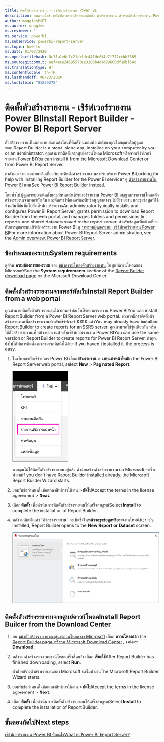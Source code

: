 ```yaml
---
title: ติดตั้งตัวสร้างรายงาน - เซิร์ฟเวอร์รายงาน Power BI
description: บทความนี้อธิบายถึงวิธีการดาวน์โหลดและติดตั้ง ตัวสร้างรายงาน สำหรับเซิร์ฟเวอร์รายงาน Power BI
author: maggiesMSFT
ms.author: maggies
ms.reviewer: ''
ms.service: powerbi
ms.subservice: powerbi-report-server
ms.topic: how-to
ms.date: 01/07/2020
ms.openlocfilehash: 0c71a2e6c7c21dc7dc447de804e7f771cebb5369
ms.sourcegitcommit: eef4eee24695570ae3186b4d8d99660df16bf54c
ms.translationtype: HT
ms.contentlocale: th-TH
ms.lasthandoff: 06/23/2020
ms.locfileid: "85239278"
---
```

# <a name="install-report-builder---power-bi-report-server"></a><span data-ttu-id="486f7-103">ติดตั้งตัวสร้างรายงาน - เซิร์ฟเวอร์รายงาน Power BI</span><span class="sxs-lookup"><span data-stu-id="486f7-103">Install Report Builder - Power BI Report Server</span></span>

<span data-ttu-id="486f7-104">ตัวสร้างรายงานเป็นแอปแบบสแตนด์อโลนที่ติดตั้งบนคอมพิวเตอร์ของคุณโดยคุณหรือผู้ดูแลระบบ</span><span class="sxs-lookup"><span data-stu-id="486f7-104">Report Builder is a stand-alone app, installed on your computer by you or an administrator.</span></span> <span data-ttu-id="486f7-105">คุณสามารถติดตั้งจากศูนย์ดาวน์โหลด Microsoft หรือจากเซิร์ฟเวอร์รายงาน Power BI</span><span class="sxs-lookup"><span data-stu-id="486f7-105">You can install it from the Microsoft Download Center or from Power BI Report Server.</span></span>  

<span data-ttu-id="486f7-106">กำลังมองหาความช่วยเหลือเกี่ยวกับการติดตั้งตัวสร้างรายงานสำหรับบริการ Power BI</span><span class="sxs-lookup"><span data-stu-id="486f7-106">Looking for help with installing Report Builder for the Power BI service?</span></span> <span data-ttu-id="486f7-107">ดู [ตัวสร้างรายงานใน Power BI](../paginated-reports/report-builder-power-bi.md) แทน</span><span class="sxs-lookup"><span data-stu-id="486f7-107">See [Power BI Report Builder](../paginated-reports/report-builder-power-bi.md) instead.</span></span>
  
<span data-ttu-id="486f7-108">โดยทั่วไป ผู้ดูแลระบบจะติดตั้งและกำหนดค่าเซิร์ฟเวอร์รายงาน Power BI อนุญาตการดาวน์โหลดตัวสร้างรายงานจากพอร์ทัลเว็บ และจัดการโฟลเดอร์และสิทธิ์อนุญาตต่างๆ ไปยังรายงาน และชุดข้อมูลที่ใช้ร่วมกันที่บันทึกไปยังเซิร์ฟเวอร์รายงาน</span><span class="sxs-lookup"><span data-stu-id="486f7-108">An administrator typically installs and configures Power BI Report Server, grants permission to download Report Builder from the web portal, and manages folders and permissions to reports, and shared datasets saved to the report server.</span></span> <span data-ttu-id="486f7-109">สำหรับข้อมูลเพิ่มเติมเกี่ยวกับการดูแลระบบเซิร์ฟเวอร์รายงาน Power BI ดู [ภาพรวมผู้ดูแลระบบ, เซิร์ฟเวอร์รายงาน Power BI](admin-handbook-overview.md)</span><span class="sxs-lookup"><span data-stu-id="486f7-109">For more information about Power BI Report Server administration, see the [Admin overview, Power BI Report Server](admin-handbook-overview.md).</span></span>  
  
## <a name="system-requirements"></a><span data-ttu-id="486f7-110">ข้อกำหนดของระบบ</span><span class="sxs-lookup"><span data-stu-id="486f7-110">System requirements</span></span>
  
 <span data-ttu-id="486f7-111">ดูส่วน **ความต้องการของระบบ** ของ [หน้าดาวน์โหลดตัวสร้างรายงาน](https://go.microsoft.com/fwlink/?LinkID=734968) ในศูนย์ดาวน์โหลดของ Microsoft</span><span class="sxs-lookup"><span data-stu-id="486f7-111">See the **System requirements** section of the [Report Builder download page](https://go.microsoft.com/fwlink/?LinkID=734968) on the Microsoft Download Center.</span></span>
 
## <a name="install-report-builder-from-a-web-portal"></a><span data-ttu-id="486f7-112">ติดตั้งตัวสร้างรายงานจากพอร์ทัลเว็บ</span><span class="sxs-lookup"><span data-stu-id="486f7-112">Install Report Builder from a web portal</span></span>
  
<span data-ttu-id="486f7-113">คุณสามารถติดตั้งตัวสร้างรายงานได้จากพอร์ทัลเว็บเซิร์ฟเวอร์รายงาน Power BI</span><span class="sxs-lookup"><span data-stu-id="486f7-113">You can install Report Builder from a Power BI Report Server web portal.</span></span> <span data-ttu-id="486f7-114">คุณอาจมีการติดตั้งตัวสร้างรายงานเพื่อสร้างรายงานสำหรับเซิร์ฟเวอร์ SSRS แล้ว</span><span class="sxs-lookup"><span data-stu-id="486f7-114">You may already have installed Report Builder to create reports for an SSRS server.</span></span> <span data-ttu-id="486f7-115">คุณสามารถใช้รุ่นเดียวกัน หรือใช้ตัวสร้างรายงานเพื่อสร้างรายงานสำหรับเซิร์ฟเวอร์รายงาน Power BI</span><span class="sxs-lookup"><span data-stu-id="486f7-115">You can use the same version or Report Builder to create reports for Power BI Report Server.</span></span> <span data-ttu-id="486f7-116">ถ้าคุณยังไม่ได้ทำการติดตั้ง คุณสามารถติดตั้งได้ง่ายๆ</span><span class="sxs-lookup"><span data-stu-id="486f7-116">If you haven't installed it, the process is easy.</span></span>

1. <span data-ttu-id="486f7-117">ในเว็บพอร์ทัลเซิร์ฟเวอร์ Power BI เลือก**สร้างรายงาน** > **แบบแบ่งหน้าใหม่**</span><span class="sxs-lookup"><span data-stu-id="486f7-117">In the Power BI Report Server web portal, select **New** > **Paginated Report**.</span></span>
   
    ![เมนูสำหรับรายงานแบบแบ่งหน้าใหม่](media/quickstart-create-paginated-report/reportserver-new-paginated-report-menu.png)
   
    <span data-ttu-id="486f7-119">หากคุณไม่ได้ติดตั้งตัวสร้างรายงานอยู่แล้ว ตัวช่วยสร้างตัวสร้างรายงานของ Microsoft จะเริ่มทำงาน</span><span class="sxs-lookup"><span data-stu-id="486f7-119">If you don't have Report Builder installed already, the Microsoft Report Builder Wizard starts.</span></span>  
  
3.  <span data-ttu-id="486f7-120">ยอมรับข้อกำหนดในข้อตกลงสิทธิการใช้งาน > **ถัดไป**</span><span class="sxs-lookup"><span data-stu-id="486f7-120">Accept the terms in the license agreement > **Next**.</span></span>  
 
5.  <span data-ttu-id="486f7-121">เลือก **ติดตั้ง** เพื่อดำเนินการติดตั้งตัวสร้างรายงานให้เสร็จสมบูรณ์</span><span class="sxs-lookup"><span data-stu-id="486f7-121">Select **Install** to complete the installation of Report Builder.</span></span>  

2. <span data-ttu-id="486f7-122">หลังจากติดตั้งแล้ว “ตัวสร้างรายงาน” จะเปิดขึ้นใน**หน้าจอชุดข้อมูลหรือ**รายงานใหม่</span><span class="sxs-lookup"><span data-stu-id="486f7-122">After it's installed, Report Builder opens to the **New Report or Dataset** screen.</span></span>
   
    ![หน้าจอชุดข้อมูลหรือรายงานใหม่](media/quickstart-create-paginated-report/reportserver-paginated-new-report-screen.png)
 

##  <a name="install-report-builder-from-the-download-center"></a><a name="download"></a> <span data-ttu-id="486f7-124">ติดตั้งตัวสร้างรายงานจากศูนย์ดาวน์โหลด</span><span class="sxs-lookup"><span data-stu-id="486f7-124">Install Report Builder from the Download Center</span></span>  
  
1.  <span data-ttu-id="486f7-125">บน [หน้าตัวสร้างรายงานของศูนย์ดาวน์โหลดของ Microsoft](https://go.microsoft.com/fwlink/?LinkID=734968) เลือก **ดาวน์โหลด**</span><span class="sxs-lookup"><span data-stu-id="486f7-125">On  the [Report Builder page of the Microsoft Download Center](https://go.microsoft.com/fwlink/?LinkID=734968) , select **Download**.</span></span>  
  
2.  <span data-ttu-id="486f7-126">หลังจากตัวสร้างรายงานดาวน์โหลดเสร็จสิ้นแล้ว เลือก  **เรียกใช้**</span><span class="sxs-lookup"><span data-stu-id="486f7-126">After Report Builder has finished downloading, select  **Run**.</span></span>  
  
     <span data-ttu-id="486f7-127">ตัวช่วยสร้างตัวสร้างรายงานของ Microsoft จะเริ่มทำงาน</span><span class="sxs-lookup"><span data-stu-id="486f7-127">The Microsoft Report Builder Wizard starts.</span></span>  
  
3.  <span data-ttu-id="486f7-128">ยอมรับข้อกำหนดในข้อตกลงสิทธิการใช้งาน > **ถัดไป**</span><span class="sxs-lookup"><span data-stu-id="486f7-128">Accept the terms in the license agreement > **Next**.</span></span>  
 
5.  <span data-ttu-id="486f7-129">เลือก **ติดตั้ง** เพื่อดำเนินการติดตั้งตัวสร้างรายงานให้เสร็จสมบูรณ์</span><span class="sxs-lookup"><span data-stu-id="486f7-129">Select **Install** to complete the installation of Report Builder.</span></span>  
 

## <a name="next-steps"></a><span data-ttu-id="486f7-130">ขั้นตอนถัดไป</span><span class="sxs-lookup"><span data-stu-id="486f7-130">Next steps</span></span>

[<span data-ttu-id="486f7-131">เซิร์ฟเวอร์รายงาน Power BI คืออะไร</span><span class="sxs-lookup"><span data-stu-id="486f7-131">What is Power BI Report Server?</span></span>](get-started.md)
